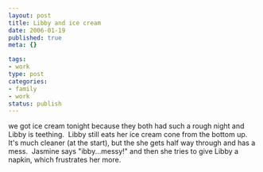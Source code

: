 ```yaml
--- 
layout: post
title: Libby and ice cream
date: 2006-01-19
published: true
meta: {}

tags: 
- work
type: post
categories: 
- family
- work
status: publish
---
```



we got ice cream tonight because they both had such a rough night and Libby is teething.  Libby still eats her ice cream cone from the bottom up.  It's much cleaner (at the start), but the she gets half way through and has a mess.  Jasmine says "ibby...messy!" and then she tries to give Libby a napkin, which frustrates her more.

